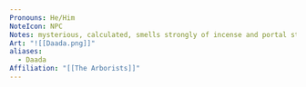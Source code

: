 ```yaml
---
Pronouns: He/Him
NoteIcon: NPC
Notes: mysterious, calculated, smells strongly of incense and portal static
Art: "![[Daada.png]]"
aliases:
  - Daada
Affiliation: "[[The Arborists]]"
---
```

